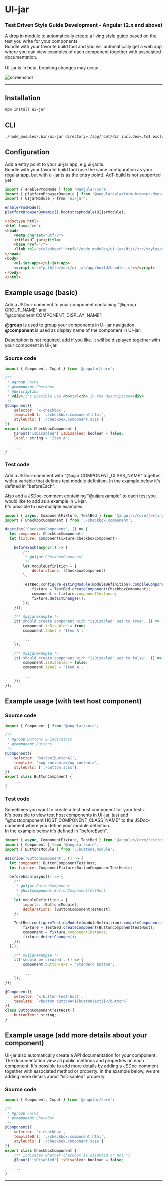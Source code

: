 # UI-jar
### Test Driven Style Guide Development - Angular (2.x and above)
A drop in module to automatically create a living style guide based on the test you write for your components.<br/>
Bundle with your favorite build tool and you will automatically get a web app where you can view examples of each component together with associated documentation.<br/><br/>
UI-jar is in beta, breaking changes may occur.

![screenshot](https://raw.githubusercontent.com/ui-jar/ui-jar/master/images/screenshot.png)

---

## Installation
```bash
npm install ui-jar
```

## CLI

```bash
./node_modules/.bin/ui-jar directory=./app/root/dir includes=.ts$ excludes=.excludes.ts$ urlPrefix=prefix/url
```

## Configuration

Add a entry point to your ui-jar app, e.g ui-jar.ts.<br/>
Bundle with your favorite build tool (use the same configuration as your regular app, but with ui-jar.ts as the entry point).
AoT-build is not supported yet.

```js
import { enableProdMode } from '@angular/core';
import { platformBrowserDynamic } from '@angular/platform-browser-dynamic';
import { UIjarModule } from 'ui-jar';

enableProdMode();
platformBrowserDynamic().bootstrapModule(UIjarModule);
```

```html
<!doctype html>
<html lang="en">
<head>
    <meta charset="utf-8">
    <title>UI-jar</title>
    <base href="/">
    <link rel="stylesheet" href="/node_modules/ui-jar/dist/src/styles/default.css" type="text/css">
</head>
<body>
    <ui-jar-app></ui-jar-app>
    <script src="path/to/your/ui-jar/app/build/bundle.js"></script>
</body>
</html>
```

## Example usage (basic)

Add a JSDoc-comment to your component containing "@group GROUP_NAME" and<br/>
"@component COMPONENT_DISPLAY_NAME".

**@group** is used to group your components in UI-jar navigation.<br/>
**@component** is used as display name of the component in UI-jar.

Description is not required, add if you like. It will be displayed together with your component in UI-jar.

### Source code

```js
import { Component, Input } from '@angular/core';

/**
 * @group Forms
 * @component Checkbox
 * @description 
 * <div>It's possible use <b>html</b> in the description</div>
 */
@Component({
    selector: 'x-checkbox',
    templateUrl: './checkbox.component.html',
    styleUrls: ['./checkbox.component.scss']
})
export class CheckboxComponent {
    @Input('isDisabled') isDisabled: boolean = false;
    label: string = 'Item A';

    ...
}
```

### Test code

Add a JSDoc-comment with "@uijar COMPONENT_CLASS_NAME" together with a variable that defines test module definition.
In the example below it's defined in "beforeEach".

Also add a JSDoc-comment containing "@uijarexample" to each test you would like to add as a example in UI-jar.<br/>
It's possible to use multiple examples.

```js
import { async, ComponentFixture, TestBed } from '@angular/core/testing';
import { CheckboxComponent } from './checkbox.component';

describe('CheckboxComponent', () => {
  let component: CheckboxComponent;
  let fixture: ComponentFixture<CheckboxComponent>;

    beforeEach(async(() => {
        /** 
         * @uijar CheckboxComponent
         */
        let moduleDefinition = {
            declarations: [CheckboxComponent]
        };

        TestBed.configureTestingModule(moduleDefinition).compileComponents().then(() => {
            fixture = TestBed.createComponent(CheckboxComponent);
            component = fixture.componentInstance;
            fixture.detectChanges();      
        });
    }));

    /** @uijarexample */
    it('should create component with "isDisabled" set to true', () => {
        component.isDisabled = true;
        component.label = 'Item A';

        ...
    });

    /** @uijarexample */
    it('should create component with "isDisabled" set to false', () => {
        component.isDisabled = false;
        component.label = 'Item A';

        ...
    });
});
```

## Example usage (with test host component)

### Source code

```js
import { Component } from '@angular/core';

/**
 * @group Buttons & indicators
 * @component Buttons
 */
@Component({
    selector: 'button[buttonA]',
    template: '<ng-content></ng-content>',
    styleUrls: ['./button.scss']
})
export class ButtonComponent {
    ...
}
```

### Test code

Sometimes you want to create a test host component for your tests.<br/>
It's possible to view test host components in UI-jar, just add "@hostcomponent HOST_COMPONENT_CLASS_NAME" to the JSDoc-comment where you define your module definition.<br/>
In the example below it's defined in "beforeEach".

```js
import { async, ComponentFixture, TestBed } from '@angular/core/testing';
import { Component } from '@angular/core';
import { ButtonsModule } from './buttons.module';

describe('ButtonComponent', () => {
  let component: ButtonComponentTestHost;
  let fixture: ComponentFixture<ButtonComponentTestHost>;

  beforeEach(async(() => {
    /** 
     * @uijar ButtonComponent
     * @hostcomponent ButtonComponentTestHost
     */
    let moduleDefinition = { 
        imports: [ButtonsModule],
        declarations: [ButtonComponentTestHost]
    };

    TestBed.configureTestingModule(moduleDefinition).compileComponents().then(() => {
        fixture = TestBed.createComponent(ButtonComponentTestHost);
        component = fixture.componentInstance;
        fixture.detectChanges();
    });
  }));

    /** @uijarexample */
    it('should be created', () => {
        component.buttonText = 'Standard button';

        ...
    });
});

@Component({
    selector: 'x-button-test-host',
    template: `<button buttonA>{{buttonText}}</button>`
})
class ButtonComponentTestHost {
    buttonText: string;
}
```

## Example usage (add more details about your component)

UI-jar also automatically create a API documentation for your component.
The documentation view all public methods and properties on each component.
It's possible to add more details by adding a JSDoc-comment together with associated method or property.
In the example below, we are adding more details about "isDisabled" property.

### Source code

```js
import { Component, Input } from '@angular/core';

/**
 * @group Forms
 * @component Checkbox
 */
@Component({
    selector: 'x-checkbox',
    templateUrl: './checkbox.component.html',
    styleUrls: ['./checkbox.component.scss']
})
export class CheckboxComponent {
    /** Indicates whether checkbox is disabled or not */
    @Input('isDisabled') isDisabled: boolean = false;

    ...
}
```

----